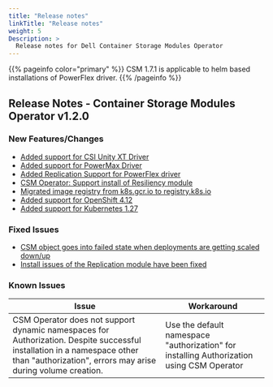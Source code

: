 ```yaml
---
title: "Release notes"
linkTitle: "Release notes"
weight: 5
Description: >
  Release notes for Dell Container Storage Modules Operator
---
```

{{% pageinfo color="primary" %}}
CSM 1.7.1 is applicable to helm based installations of PowerFlex driver.
{{% /pageinfo %}}

## Release Notes - Container Storage Modules Operator v1.2.0

### New Features/Changes
- [Added support for CSI Unity XT Driver](https://github.com/dell/csm/issues/756)
- [Added support for PowerMax Driver](https://github.com/dell/csm/issues/769)
- [Added Replication Support for PowerFlex driver](https://github.com/dell/csm/issues/821)
- [CSM Operator: Support install of Resiliency module](https://github.com/dell/csm/issues/739)
- [Migrated image registry from k8s.gcr.io to registry.k8s.io](https://github.com/dell/csm/issues/744)
- [Added support for OpenShift 4.12](https://github.com/dell/csm/issues/571)
- [Added support for Kubernetes 1.27](https://github.com/dell/csm/issues/761)


### Fixed Issues
- [CSM object goes into failed state when deployments are getting scaled down/up](https://github.com/dell/csm/issues/816)
- [Install issues of the Replication module have been fixed](https://github.com/dell/csm/issues/788)


### Known Issues
| Issue | Workaround |
|-------|------------|
| CSM Operator does not support dynamic namespaces for Authorization. Despite successful installation in a namespace other than "authorization", errors may arise during volume creation. | Use the default namespace "authorization" for installing Authorization using CSM Operator|